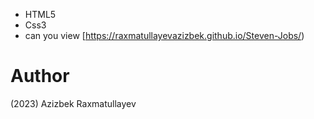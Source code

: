 - HTML5
- Css3
- can you view [https://raxmatullayevazizbek.github.io/Steven-Jobs/)
# Author 
(2023) Azizbek Raxmatullayev

